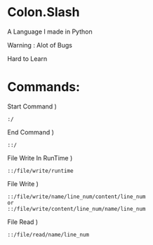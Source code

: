 # Colon.Slash
A Language I made in Python

Warning : Alot of Bugs

Hard to Learn

# Commands:
Start Command ) 

    :/

End Command ) 

    ::/
    
File Write In RunTime )

    ::/file/write/runtime

File Write ) 

    ::/file/write/name/line_num/content/line_num
    or
    ::/file/write/content/line_num/name/line_num
             
File Read ) 

    ::/file/read/name/line_num

